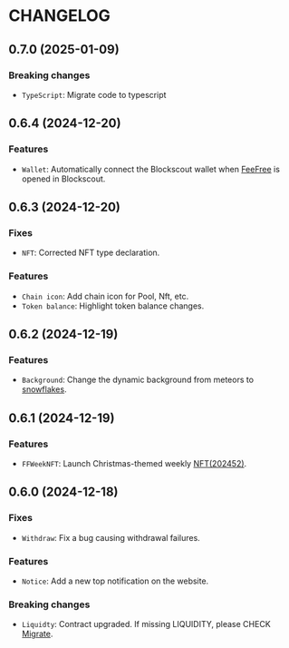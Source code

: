 # CHANGELOG

## 0.7.0 (2025-01-09)

### Breaking changes
- `TypeScript`: Migrate code to typescript


## 0.6.4 (2024-12-20)

### Features

- `Wallet`: Automatically connect the Blockscout wallet when [FeeFree](https://explorer.zora.energy/apps/feefree) is opened in Blockscout.


## 0.6.3 (2024-12-20)

### Fixes

- `NFT`: Corrected NFT type declaration.

### Features

- `Chain icon`: Add chain icon for Pool, Nft, etc.
- `Token balance`: Highlight token balance changes.


## 0.6.2 (2024-12-19)

### Features

- `Background`: Change the dynamic background from meteors to [snowflakes](https://github.com/hcodes/snowflakes).


## 0.6.1 (2024-12-19)

### Features

- `FFWeekNFT`: Launch Christmas-themed weekly [NFT(202452)](https://app.feefree.fi/nft).


## 0.6.0 (2024-12-18)

### Fixes

- `Withdraw`: Fix a bug causing withdrawal failures.

### Features

- `Notice`: Add a new top notification on the website.

### Breaking changes

- `Liquidty`: Contract upgraded. If missing LIQUIDITY, please CHECK [Migrate](https://app.feefree.fi/migrate).
